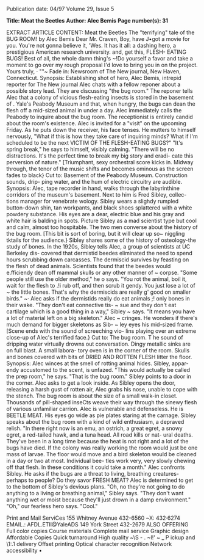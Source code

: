 Publication date: 04/97
Volume 29, Issue 5

**Title: Meat the Beetles**
**Author: Alec Bemis**
**Page number(s): 31**

EXTRACT ARTICLE CONTENT:
Meat the Beetles 
The "terrifying" tale of the BUG ROOM! 
by Alec Bemis 
Dear Mr. Craven, 
Boy, have J•got a movie for you. You're not gonna 
believe it, 'Wes. It has it all: a dashing hero, a prestigious 
American research university. and, get this, FLESH-
EATING BUGS! Best of all, the whole damn thing's 
~!Do yourself a favor and take a moment to go over 
my rough proposal I'd love to bring you in on the project. 
Yours truly, 
· 
""~ 
Fade in: Newsroom of The New journal, New Haven, Connecticut. 
Synopsis: Establishing shot of hero, Alec Bemis, intrepid reporter for 
The New journal Alec chats with a fellow reponer about a possible 
story lead. They are discussing "the bug room." The reponer tells Alec 
that a colony of vicious flesh-eating insects is stored in the basement of . 
Yale's Peabody Museum and that, when hungry, the bugs can dean the 
flesh off a mid-sized animal in under a day. 
Alec immediately calls the Peabody to inquire about the bug room. 
The receptionist is entirely candid about the room's existence. Alec is 
invited for a "visit" on the upcoming Friday. As he puts down the 
receiver, his face tenses. He mutters to himself nervously, "What if this 
is how they take care of inquiring minds? What if I'm scheduled to be 
the next VICTIM OF THE FLESH-EATING BUGS?" 
"It's spring break," he says to himself, visibly calming. "There will 
be no distractions. It's the perfect time to break my big story and eradi-
cate this perversion of nature." [Triumphant, sexy orchestral score kicks in. 
Midway through, the tenor of the music shifts and becomes ominous as the 
screen fades to black} 
Cut to: Basement of the Peabody Museum. Construction sounds, drip-
ping water, and the hum of electric circuitry are audible. 
Synopsis: Alec, tape recorder in hand, walks through the labyrinthine 
corridors of the museum's basement. Next to him is Fred Sibley, collec-
tions manager for venebrate wology. Sibley wears a slighdy rumpled 
button-down shin, tan workpants, and black shoes splattered with a 
white powdery substance. His eyes are a dear, electric blue and his gray 
and white hair is balding in spots. Picture Sibley as a mad scientist type 
but cool and calm, almost too hospitable. The two men converse about 
the history of the bug room. [This bit is sort of boring, but it will clear up 
so~ niggling tktails for the audience.} 
Sibley shares some of the history of osteology-the study of bones. 
In the 1920s, Sibley tells Alec, a group of scientists at UC Berkeley dis-
covered that dermistid beedes eliminated the need to spend hours 
scrubbing down carcasses. The dermiscid survives by feasting on the 
flesh of dead animals. Scientists found that the beedes would e.fficiendy 
dean off mammal skulls or any other manner of ~ 
corpse. "Some people still use the older method," he o 
says. "You rot the animal, boil it, wait for the flesh to .!i 
rub off, and then scrub it gendy. You just lose a lot of ~ 
the little bones. That's why the dermiscids are really g' 
good on smaller birds." 
~· 
Alec asks if the dermistids really do eat animals ;! 
only bones in their wake. "They don't eat connective tis- ~ 
sue and they don't eat cartilage which is a good thing in a way," Sibley ~ 
says. "It means you have a lot of material left on a big skeleton." Alec ~ 
cringes. He wonders if there's much demand for bigger skeletons as Sib- ~ 
ley eyes his mid-sized frame. [Scene ends with the sound of screeching vio-
lins playing over an extreme close-up of Alec's terrified face.} 
Cut to: The bug room. T he sound of dripping water virtually drowns 
out conversation. Dingy metallic sinks are on full blast. A small labora-
tory oven is in the corner of the room. Skulls and bones covered with 
bits of DRIED AND ROTTEN FLESH litter the floor. 
Synopsis: Alec winces at the smell of rotting animal hides. Sibley, appar-
endy accustomed to the scent, is unfazed. "This would actually be 
called the prep room," he says. "That is the bug room." Sibley points to 
a door in the corner. Alec asks to get a look inside. 
As Sibley opens the door, releasing a harsh gust of rotten air, Alec 
grabs his nose, unable to cope with the stench. The bug room is about 
the size of a small walk-in closet. Thousands of pill-shaped inseCts 
weave their way through the sinewy flesh of various unfamiliar carrion. 
Alec is vulnerable and defenseless. He is BEETLE MEAT. His eyes go 
wide as pie plates staring at the carnage. 
Sibley speaks about the bug room with a kind of wild enthusiasm, a 
depraved relish. "In there right now is an emu, an ostrich, a great egret, 
a snowy egret, a red-tailed hawk, and a tuna head. All road kills or nat-
ural deaths. They've been in a long time because the heat is not right 
and a lot of the bugs have died. If the colony was really working the 
room would just be one mass of larvae. The floor would move and a 
bird skeleton would be cleaned in a day or two at most. Individual bee-
tles work very, very slowly chewing off that flesh. In these conditions it 
could take a month." 
Alec confronts Sibley. He asks if the bugs are a threat to living, 
breathing creatures-perhaps to people? Do they savor FRESH 
MEAT? Alec is determined to get to the bottom of Sibley's devious 
plans. 
"Oh, no they're not going to do anything to a living or breathing 
animal," Sibley says. "They don't want anything wet or moist because 
they'll just drown in a damp environment." 
"Oh," our fearless hero says. "Cool."



Print and 
Mail 
ServiCes 
155 Whitney Avenue 
432-6560 
~X: 432·6274 
EMAIL.: AFDL.ETII@YaleADS 
149 York Street 
432-2679 
ALSO OFFERING 
Full color copies 
Course materials 
Complete mail service 
Graphic design 
Affordable Copies 
Quick turnaround 
High quality 
~\S -
. 
~I!' 
~ _ P ickup and 
\1:.1 
delivery 
Offset printing 
Optical character recognition 
Network accessibility 
•